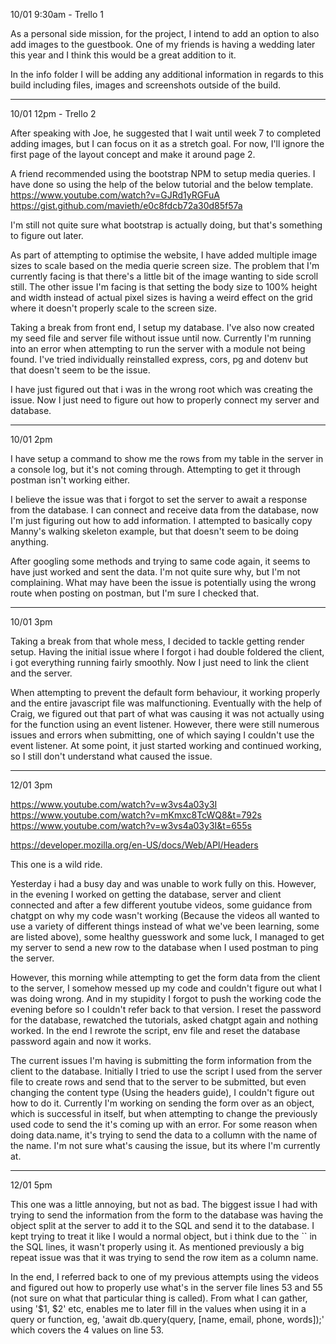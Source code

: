 10/01 9:30am - Trello 1

As a personal side mission, for the project, I intend to add an option to also add images to the guestbook. One of my friends is having a wedding later this year and I think this would be a great addition to it.

In the info folder I will be adding any additional information in regards to this build including files, images and screenshots outside of the build.

---

10/01 12pm - Trello 2

After speaking with Joe, he suggested that I wait until week 7 to completed adding images, but I can focus on it as a stretch goal. For now, I'll ignore the first page of the layout concept and make it around page 2.

A friend recommended using the bootstrap NPM to setup media queries. I have done so using the help of the below tutorial and the below template.
https://www.youtube.com/watch?v=GJRd1yRGFuA
https://gist.github.com/mavieth/e0c8fdcb72a30d85f57a

I'm still not quite sure what bootstrap is actually doing, but that's something to figure out later.

As part of attempting to optimise the website, I have added multiple image sizes to scale based on the media querie screen size. The problem that I'm currently facing is that there's a little bit of the image wanting to side scroll still. The other issue I'm facing is that setting the body size to 100% height and width instead of actual pixel sizes is having a weird effect on the grid where it doesn't properly scale to the screen size.

Taking a break from front end, I setup my database. I've also now created my seed file and server file without issue until now. Currently I'm running into an error when attempting to run the server with a module not being found. I've tried individually reinstalled express, cors, pg and dotenv but that doesn't seem to be the issue.

I have just figured out that i was in the wrong root which was creating the issue. Now I just need to figure out how to properly connect my server and database.

---

10/01 2pm

I have setup a command to show me the rows from my table in the server in a console log, but it's not coming through. Attempting to get it through postman isn't working either.

I believe the issue was that i forgot to set the server to await a response from the database. I can connect and receive data from the database, now I'm just figuring out how to add information. I attempted to basically copy Manny's walking skeleton example, but that doesn't seem to be doing anything.

After googling some methods and trying to same code again, it seems to have just worked and sent the data. I'm not quite sure why, but I'm not complaining. What may have been the issue is potentially using the wrong route when posting on postman, but I'm sure I checked that.

---

10/01 3pm

Taking a break from that whole mess, I decided to tackle getting render setup. Having the initial issue where I forgot i had double foldered the client, i got everything running fairly smoothly. Now I just need to link the client and the server.

When attempting to prevent the default form behaviour, it working properly and the entire javascript file was malfunctioning. Eventually with the help of Craig, we figured out that part of what was causing it was not actually using for the function using an event listener. However, there were still numerous issues and errors when submitting, one of which saying I couldn't use the event listener. At some point, it just started working and continued working, so I still don't understand what caused the issue.

---

12/01 3pm

https://www.youtube.com/watch?v=w3vs4a03y3I
https://www.youtube.com/watch?v=mKmxc8TcWQ8&t=792s
https://www.youtube.com/watch?v=w3vs4a03y3I&t=655s

https://developer.mozilla.org/en-US/docs/Web/API/Headers

This one is a wild ride.

Yesterday i had a busy day and was unable to work fully on this. However, in the evening I worked on getting the database, server and client connected and after a few different youtube videos, some guidance from chatgpt on why my code wasn't working (Because the videos all wanted to use a variety of different things instead of what we've been learning, some are listed above), some healthy guesswork and some luck, I managed to get my server to send a new row to the database when I used postman to ping the server.

However, this morning while attempting to get the form data from the client to the server, I somehow messed up my code and couldn't figure out what I was doing wrong. And in my stupidity I forgot to push the working code the evening before so I couldn't refer back to that version. I reset the password for the database, rewatched the tutorials, asked chatgpt again and nothing worked. In the end I rewrote the script, env file and reset the database password again and now it works.

The current issues I'm having is submitting the form information from the client to the database. Initially I tried to use the script I used from the server file to create rows and send that to the server to be submitted, but even changing the content type (Using the headers guide), I couldn't figure out how to do it. Currently I'm working on sending the form over as an object, which is successful in itself, but when attempting to change the previously used code to send the it's coming up with an error. For some reason when doing data.name, it's trying to send the data to a collumn with the name of the name. I'm not sure what's causing the issue, but its where I'm currently at.

---

12/01 5pm

This one was a little annoying, but not as bad. The biggest issue I had with trying to send the information from the form to the database was having the object split at the server to add it to the SQL and send it to the database. I kept trying to treat it like I would a normal object, but i think due to the `` in the SQL lines, it wasn't properly using it. As mentioned previously a big repeat issue was that it was trying to send the row item as a column name.

In the end, I referred back to one of my previous attempts using the videos and figured out how to properly use what's in the server file lines 53 and 55 (not sure on what that particular thing is called). From what I can gather, using '$1, $2' etc, enables me to later fill in the values when using it in a query or function, eg, 'await db.query(query, [name, email, phone, words]);' which covers the 4 values on line 53.
